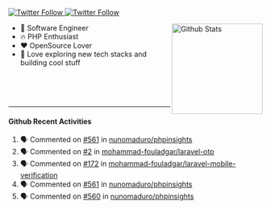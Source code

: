<p>
  <a href="https://twitter.com/50bhan">
    <img alt="Twitter Follow" src="https://img.shields.io/twitter/follow/50bhan?color=1DA1F2&logo=twitter&style=for-the-badge">
  </a>
  
  <a href="https://www.linkedin.com/in/50bhan">
    <img alt="Twitter Follow" src="https://img.shields.io/badge/LinkedIn-0077B5?style=for-the-badge&logo=linkedin&logoColor=white">
  </a>
</p>

<img alt="Github Stats" src="https://github-readme-stats.vercel.app/api?username=50bhan&show_icons=true" align="right" height="180" />

- 🔭 Software Engineer
- :fire: PHP Enthusiast
- :hearts: OpenSource Lover
- 🚀 Love exploring new tech stacks and building cool stuff

<br><br><br><hr>

#### Github Recent Activities
<!--START_SECTION:activity-->
1. 🗣 Commented on [#561](https://github.com/nunomaduro/phpinsights/issues/561) in [nunomaduro/phpinsights](https://github.com/nunomaduro/phpinsights)
2. 🗣 Commented on [#2](https://github.com/mohammad-fouladgar/laravel-otp/issues/2) in [mohammad-fouladgar/laravel-otp](https://github.com/mohammad-fouladgar/laravel-otp)
3. 🗣 Commented on [#172](https://github.com/mohammad-fouladgar/laravel-mobile-verification/issues/172) in [mohammad-fouladgar/laravel-mobile-verification](https://github.com/mohammad-fouladgar/laravel-mobile-verification)
4. 🗣 Commented on [#561](https://github.com/nunomaduro/phpinsights/issues/561) in [nunomaduro/phpinsights](https://github.com/nunomaduro/phpinsights)
5. 🗣 Commented on [#560](https://github.com/nunomaduro/phpinsights/issues/560) in [nunomaduro/phpinsights](https://github.com/nunomaduro/phpinsights)
<!--END_SECTION:activity-->
